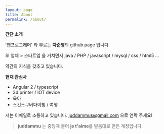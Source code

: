 ```yaml
---
layout: page
title: About
permalink: /about/
---
```


**간단 소개**

 '웹프로그래머' 라 부르는 **차준영**의 github page 입니다.

SI 업체 > 스타트업 을 거치면서 java / PHP / javascript / mysql / css / html5 ... 

약간의 지식을 갖추고 있습니다. 


**현재 관심사**

- Angular 2 / typescript
- 3d printer / IOT device
- 육아
- 스킨스쿠버다이빙 / 여행

저는 이메일로 소통하고 있습니다. [juddammus@gmail.com](mailto:juddammus@gmail.com) 으로 연락 주세요!

> **juddammu** 는 중딩때 불어 **je t'aime**를 발음대로 만든 계정입니다.
